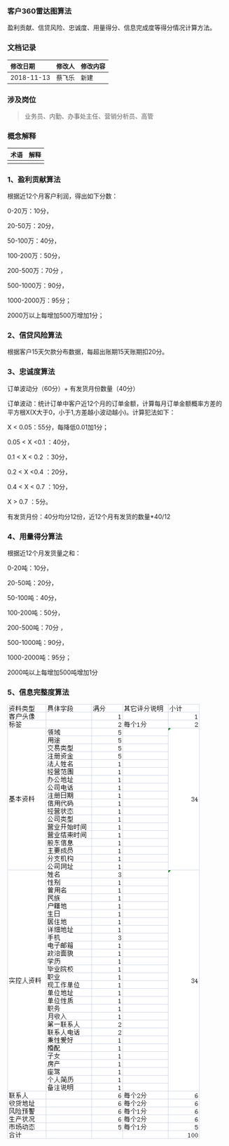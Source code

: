 ### 客户360雷达图算法

盈利贡献、信贷风险、忠诚度、用量得分、信息完成度等得分情况计算方法。

### 文档记录

| 修改日期 | 修改人 | 修改内容 |
| :--- | :--- | :--- |
| 2018-11-13 | 蔡飞乐 | 新建 |

### 涉及岗位

> 业务员、内勤、办事处主任、营销分析员、高管

### 概念解释

| 术语 | 解释 |
| :--- | :--- |
|  |  |

### 1、盈利贡献算法

根据近12个月客户利润，得出如下分数：

0-20万：10分，

20-50万：20分，

50-100万：40分，

100-200万：50分，

200-500万：70分 ，

500-1000万：90分，

1000-2000万：95分；

2000万以上每增加500万增加1分；

### 2、信贷风险算法

根据客户15天欠款分布数据，每超出账期15天账期扣20分。

### 3、忠诚度算法

订单波动分（60分）+ 有发货月份数量（40分）

订单波动：统计订单中客户近12个月的订单金额，计算每月订单金额概率方差的平方根X\(X大于0，小于1,方差越小波动越小\)。计算犯法如下：

X &lt; 0.05：55分，每降低0.01加1分；

0.05 &lt; X &lt;0.1 ：40分，

0.1 &lt; X &lt; 0.2  ：30分，

0.2 &lt; X &lt;0.4  ：20分，

0.4 &lt; X &lt; 0.7 ：10分，

X &gt; 0.7 ：5分。

有发货月份：40分均分12份，近12个月有发货的数量\*40/12

### 4、用量得分算法

根据近12个月发货量之和：

0-20吨：10分，

20-50吨：20分，

50-100吨：40分，

100-200吨：50分，

200-500吨：70分 ，

500-1000吨：90分，

1000-2000吨：95分；

2000吨以上每增加500吨增加1分

### 5、信息完整度算法

![](/assets/kehu360ari.png)



